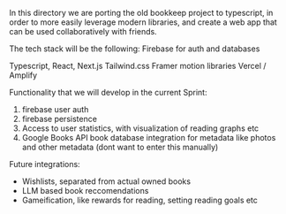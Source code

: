 In this directory we are porting the old bookkeep project to typescript, in order to more easily leverage modern libraries, and create a web app that can be used collaboratively with friends.

The tech stack will be the following:
Firebase for auth and databases

Typescript, React, Next.js
Tailwind.css
Framer motion libraries
Vercel / Amplify

Functionality that we will develop in the current Sprint:

1. firebase user auth
2. firebase persistence
3. Access to user statistics, with visualization of reading graphs etc
4. Google Books API book database integration for metadata like photos and other metadata (dont want to enter this manually)

Future integrations:
- Wishlists, separated from actual owned books
- LLM based book reccomendations
- Gameification, like rewards for reading, setting reading goals etc
